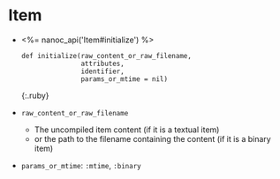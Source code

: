 Item
====

- <%= nanoc_api('Item#initialize') %>

  ~~~
  def initialize(raw_content_or_raw_filename,
                 attributes,
                 identifier,
                 params_or_mtime = nil)
  ~~~
  {:.ruby}

- `raw_content_or_raw_filename`
  - The uncompiled item content (if it is a textual item)
  - or the path to the filename containing the content (if it is a binary item)
- `params_or_mtime`: `:mtime`, `:binary`
  